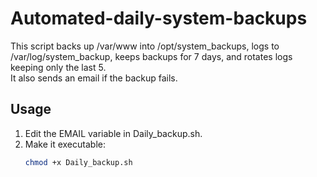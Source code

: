 # Automated-daily-system-backups

This script backs up /var/www into /opt/system_backups, logs to /var/log/system_backup, keeps backups for 7 days, and rotates logs keeping only the last 5.  
It also sends an email if the backup fails.

## Usage
1. Edit the EMAIL variable in Daily_backup.sh.
2. Make it executable:
   ```bash
   chmod +x Daily_backup.sh